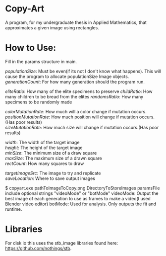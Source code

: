 # Copy-Art
A program, for my undergraduate thesis in Applied Mathematics, that approximates a given image using rectangles.

# How to Use:
Fill in the params structure in main.  

*populationSize*: Must be even(if its not I don't know what happens). This will cause the program to allocate populationSize Image objects.  
*generationCount*: For how many generation should the program run.  

*eliteRatio*: How many of the elite specimens to preserve
*childRatio*: How many children to be bread from the elites
*randomsRatio*: How many specimens to be randomly made

*colorMutationRate*: How much will a color change if mutation occurs.  
*positionMutationRate*: How much position will change if mutation occurs.(Has poor results)  
*sizeMutationRate*: How much size will change if mutation occurs.(Has poor results)  

*width*: The width of the target image  
*height*: The height of the target image  
*minSize*: The minimum size of a draw square  
*maxSize*: The maximum size of a drawn square  
*rectCount*: How many squares to draw  

*targetImageSrc*: The image to try and replicate  
*saveLocation*: Where to save output images  

$ copyart.exe pathToImageToCopy.png DirectoryToStoreImages paramsFile 
include optional strings "videoMode" or "botMode" 
videoMode: Output the best image of each generation to use as frames to make a video(I used Blender video editor)
botMode: Used for analysis. Only outputs the fit and runtime.

# Libraries
For disk io this uses the stb_image libraries found here: https://github.com/nothings/stb.
